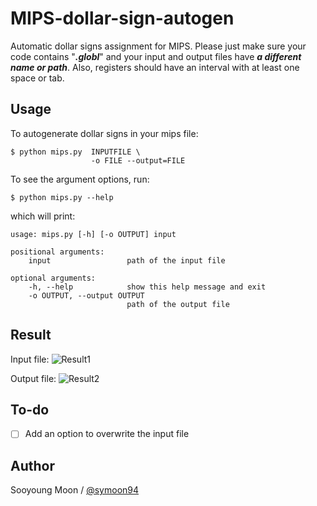 # MIPS-dollar-sign-autogen

Automatic dollar signs assignment for MIPS. Please just make sure your code contains "___.globl___" and your input and output files have ___a different name or path___. Also, registers should have an interval with at least one space or tab.

## Usage

To autogenerate dollar signs in your mips file:

    $ python mips.py  INPUTFILE \
                      -o FILE --output=FILE 

To see the argument options, run:

    $ python mips.py --help

which will print:

    usage: mips.py [-h] [-o OUTPUT] input

    positional arguments:
        input                 path of the input file

    optional arguments:
        -h, --help            show this help message and exit
        -o OUTPUT, --output OUTPUT
                              path of the output file


## Result

Input file:
![Result1](assets/preasm.png)

Output file:
![Result2](assets/asm.png)

## To-do
- [ ] Add an option to overwrite the input file

## Author

Sooyoung Moon / [@symoon94](https://www.facebook.com/msy0128) 
